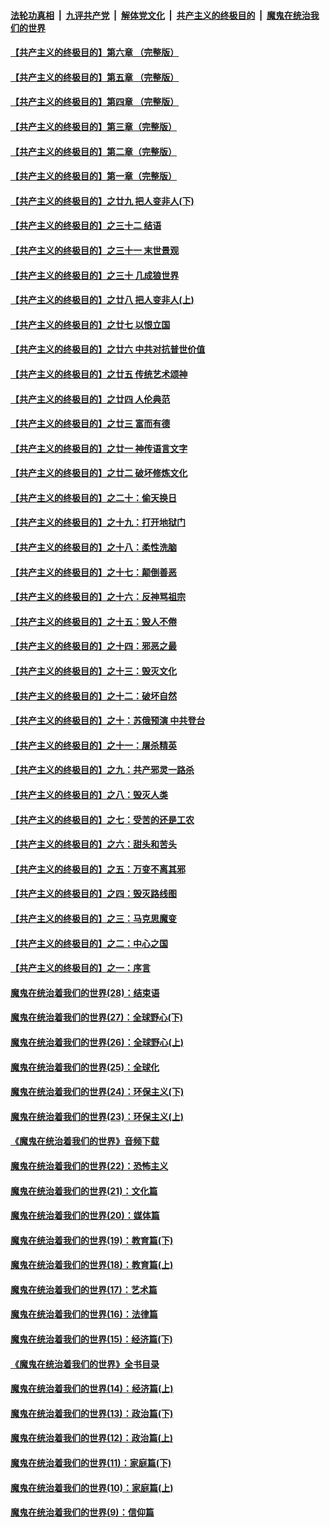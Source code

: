 ####  [法轮功真相](../../../../basic/blob/master/README.md?t=04222331) &nbsp;|&nbsp; [九评共产党](../../../../9ping.md/blob/master/README.md?t=04222331) &nbsp;|&nbsp; [解体党文化](../../../../jtdwh.md/blob/master/README.md?t=04222331)  &nbsp;|&nbsp; [共产主义的终极目的](../../../../gczydzjmd.md/blob/master/README.md?t=04222331) &nbsp;|&nbsp; [魔鬼在统治我们的世界](../../../../mgztzwmdsj.md/blob/master/README.md?t=04222331) 

#### [【共产主义的终极目的】第六章 （完整版）](../pages/nsc422/n11428913.md?t=04222331) 

#### [【共产主义的终极目的】第五章 （完整版）](../pages/nsc422/n11428912.md?t=04222331) 

#### [【共产主义的终极目的】第四章 （完整版）](../pages/nsc422/n11428907.md?t=04222331) 

#### [【共产主义的终极目的】第三章（完整版）](../pages/nsc422/n11428848.md?t=04222331) 

#### [【共产主义的终极目的】第二章（完整版）](../pages/nsc422/n11428831.md?t=04222331) 

#### [【共产主义的终极目的】第一章（完整版）](../pages/nsc422/n11417651.md?t=04222331) 

#### [【共产主义的终极目的】之廿九 把人变非人(下)](../pages/nsc422/n11344140.md?t=04222331) 

#### [【共产主义的终极目的】之三十二 结语](../pages/nsc422/n11360535.md?t=04222331) 

#### [【共产主义的终极目的】之三十一 末世景观](../pages/nsc422/n11351129.md?t=04222331) 

#### [【共产主义的终极目的】之三十 几成狼世界](../pages/nsc422/n11348280.md?t=04222331) 

#### [【共产主义的终极目的】之廿八 把人变非人(上)](../pages/nsc422/n11340492.md?t=04222331) 

#### [【共产主义的终极目的】之廿七 以恨立国](../pages/nsc422/n11336944.md?t=04222331) 

#### [【共产主义的终极目的】之廿六 中共对抗普世价值](../pages/nsc422/n11324785.md?t=04222331) 

#### [【共产主义的终极目的】之廿五 传统艺术颂神](../pages/nsc422/n11296396.md?t=04222331) 

#### [【共产主义的终极目的】之廿四 人伦典范](../pages/nsc422/n11296397.md?t=04222331) 

#### [【共产主义的终极目的】之廿三 富而有德](../pages/nsc422/n11283598.md?t=04222331) 

#### [【共产主义的终极目的】之廿一 神传语言文字](../pages/nsc422/n11263265.md?t=04222331) 

#### [【共产主义的终极目的】之廿二 破坏修炼文化](../pages/nsc422/n11245728.md?t=04222331) 

#### [【共产主义的终极目的】之二十：偷天换日](../pages/nsc422/n11238846.md?t=04222331) 

#### [【共产主义的终极目的】之十九：打开地狱门](../pages/nsc422/n11206376.md?t=04222331) 

#### [【共产主义的终极目的】之十八：柔性洗脑](../pages/nsc422/n11199994.md?t=04222331) 

#### [【共产主义的终极目的】之十七：颠倒善恶](../pages/nsc422/n11179782.md?t=04222331) 

#### [【共产主义的终极目的】之十六：反神骂祖宗](../pages/nsc422/n11166798.md?t=04222331) 

#### [【共产主义的终极目的】之十五：毁人不倦](../pages/nsc422/n11166792.md?t=04222331) 

#### [【共产主义的终极目的】之十四：邪恶之最](../pages/nsc422/n11150249.md?t=04222331) 

#### [【共产主义的终极目的】之十三：毁灭文化](../pages/nsc422/n11135227.md?t=04222331) 

#### [【共产主义的终极目的】之十二：破坏自然](../pages/nsc422/n11135214.md?t=04222331) 

#### [【共产主义的终极目的】之十：苏俄预演 中共登台](../pages/nsc422/n11118424.md?t=04222331) 

#### [【共产主义的终极目的】之十一：屠杀精英](../pages/nsc422/n11118442.md?t=04222331) 

#### [【共产主义的终极目的】之九：共产邪灵一路杀](../pages/nsc422/n11114139.md?t=04222331) 

#### [【共产主义的终极目的】之八：毁灭人类](../pages/nsc422/n11108503.md?t=04222331) 

#### [【共产主义的终极目的】之七：受苦的还是工农](../pages/nsc422/n11101809.md?t=04222331) 

#### [【共产主义的终极目的】之六：甜头和苦头](../pages/nsc422/n11096971.md?t=04222331) 

#### [【共产主义的终极目的】之五：万变不离其邪](../pages/nsc422/n11091285.md?t=04222331) 

#### [【共产主义的终极目的】之四：毁灭路线图](../pages/nsc422/n11086284.md?t=04222331) 

#### [【共产主义的终极目的】之三：马克思魔变](../pages/nsc422/n11061941.md?t=04222331) 

#### [【共产主义的终极目的】之二：中心之国](../pages/nsc422/n11047728.md?t=04222331) 

#### [【共产主义的终极目的】之一：序言](../pages/nsc422/n11086077.md?t=04222331) 

#### [魔鬼在统治着我们的世界(28)：结束语](../pages/nsc422/n10936246.md?t=04222331) 

#### [魔鬼在统治着我们的世界(27)：全球野心(下)](../pages/nsc422/n10928319.md?t=04222331) 

#### [魔鬼在统治着我们的世界(26)：全球野心(上)](../pages/nsc422/n10900318.md?t=04222331) 

#### [魔鬼在统治着我们的世界(25)：全球化](../pages/nsc422/n10788205.md?t=04222331) 

#### [魔鬼在统治着我们的世界(24)：环保主义(下)](../pages/nsc422/n10695307.md?t=04222331) 

#### [魔鬼在统治着我们的世界(23)：环保主义(上)](../pages/nsc422/n10688613.md?t=04222331) 

#### [《魔鬼在统治着我们的世界》音频下载](../pages/nsc422/n10635553.md?t=04222331) 

#### [魔鬼在统治着我们的世界(22)：恐怖主义](../pages/nsc422/n10614727.md?t=04222331) 

#### [魔鬼在统治着我们的世界(21)：文化篇](../pages/nsc422/n10597706.md?t=04222331) 

#### [魔鬼在统治着我们的世界(20)：媒体篇](../pages/nsc422/n10586579.md?t=04222331) 

#### [魔鬼在统治着我们的世界(19)：教育篇(下)](../pages/nsc422/n10564808.md?t=04222331) 

#### [魔鬼在统治着我们的世界(18)：教育篇(上)](../pages/nsc422/n10526970.md?t=04222331) 

#### [魔鬼在统治着我们的世界(17)：艺术篇](../pages/nsc422/n10499093.md?t=04222331) 

#### [魔鬼在统治着我们的世界(16)：法律篇](../pages/nsc422/n10485969.md?t=04222331) 

#### [魔鬼在统治着我们的世界(15)：经济篇(下)](../pages/nsc422/n10469975.md?t=04222331) 

#### [《魔鬼在统治着我们的世界》全书目录](../pages/nsc422/n10464261.md?t=04222331) 

#### [魔鬼在统治着我们的世界(14)：经济篇(上)](../pages/nsc422/n10457370.md?t=04222331) 

#### [魔鬼在统治着我们的世界(13)：政治篇(下)](../pages/nsc422/n10448270.md?t=04222331) 

#### [魔鬼在统治着我们的世界(12)：政治篇(上)](../pages/nsc422/n10444576.md?t=04222331) 

#### [魔鬼在统治着我们的世界(11)：家庭篇(下)](../pages/nsc422/n10440961.md?t=04222331) 

#### [魔鬼在统治着我们的世界(10)：家庭篇(上)](../pages/nsc422/n10435448.md?t=04222331) 

#### [魔鬼在统治着我们的世界(9)：信仰篇](../pages/nsc422/n10432159.md?t=04222331) 

